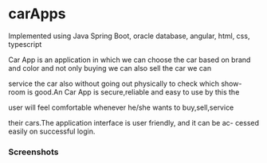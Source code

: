 # carApps

Implemented using Java Spring Boot, oracle database, angular, html, css, typescript

Car App is an application in which we can choose the car based on
brand and color and not only buying we can also sell the car we can

service the car also without going out physically to check which show-
room is good.An Car App is secure,reliable and easy to use by this the

user will feel comfortable whenever he/she wants to buy,sell,service

their cars.The application interface is user friendly, and it can be ac-
cessed easily on successful login.

### Screenshots
